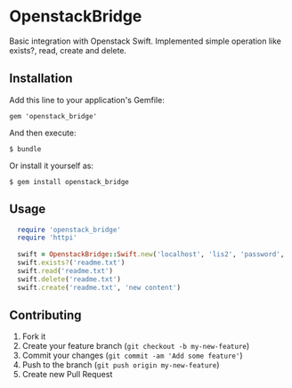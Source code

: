 # OpenstackBridge

Basic integration with Openstack Swift. Implemented simple operation like exists?, read, create and delete.

## Installation

Add this line to your application's Gemfile:

    gem 'openstack_bridge'

And then execute:

    $ bundle

Or install it yourself as:

    $ gem install openstack_bridge

## Usage

```ruby
  require 'openstack_bridge'
  require 'httpi'
  
  swift = OpenstackBridge::Swift.new('localhost', 'lis2', 'password', 'dev', 'container_name')
  swift.exists?('readme.txt')
  swift.read('readme.txt')
  swift.delete('readme.txt')
  swift.create('readme.txt', 'new content')
```

## Contributing

1. Fork it
2. Create your feature branch (`git checkout -b my-new-feature`)
3. Commit your changes (`git commit -am 'Add some feature'`)
4. Push to the branch (`git push origin my-new-feature`)
5. Create new Pull Request

